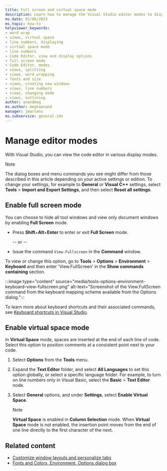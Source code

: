```yaml
---
title: Full screen and virtual space mode
description: Learn how to manage the Visual Studio editor modes to display all of the tools and windows in a way that works best for you.
ms.date: 02/06/2023
ms.topic: how-to
helpviewer_keywords:
- word wrap
- views, virtual space
- line numbers, displaying
- virtual space mode
- line numbers
- Code Editor, view and display options
- full screen mode
- Code Editor, modes
- views, splitting
- views, word wrapping
- fonts and size
- views, creating new windows
- views, line numbers
- views, changing mode
- views, outlining
author: anandmeg
ms.author: meghaanand
manager: jmartens
ms.subservice: general-ide
---
```

# Manage editor modes

With Visual Studio, you can view the code editor in various display modes.

> [!NOTE]
> The dialog boxes and menu commands you see might differ from those described in this article depending on your active settings or edition. To change your settings, for example to **General** or **Visual C++** settings, select **Tools** > **Import and Export Settings**, and then select **Reset all settings**.

## Enable full screen mode

You can choose to hide all tool windows and view only document windows by enabling **Full Screen** mode.

- Press **Shift**+**Alt**+**Enter** to enter or exit **Full Screen** mode.

     -- or --

- Issue the command `View.Fullscreen` in the **Command** window.

To view or change this option, go to **Tools** > **Options** > **Environment** > **Keyboard** and then enter 'View.FullScreen' in the **Show commands containing** section.

:::image type="content" source="media/tools-options-environment-keyboard-view-fullscreen.png" alt-text="Screenshot of the View.FullScreen command from the keyboard mapping scheme available from the Options dialog.":::

To learn more about keyboard shortcuts and their associated commands, see [Keyboard shortcuts in Visual Studio](default-keyboard-shortcuts-in-visual-studio.md).

## Enable virtual space mode

In **Virtual Space** mode, spaces are inserted at the end of each line of code. Select this option to position comments at a consistent point next to your code.

1. Select **Options** from the **Tools** menu.

2. Expand the **Text Editor** folder, and select **All Languages** to set this option globally, or select a specific language folder. For example, to turn on line numbers only in Visual Basic, select the **Basic** > **Text Editor** node.

3. Select **General** options, and under **Settings**, select **Enable Virtual Space**.

    > [!NOTE]
    > **Virtual Space** is enabled in **Column Selection** mode. When **Virtual Space** mode is not enabled, the insertion point moves from the end of one line directly to the first character of the next.

## Related content

- [Customize window layouts and personalize tabs](../ide/customizing-window-layouts-in-visual-studio.md)
- [Fonts and Colors, Environment, Options dialog box](../ide/reference/fonts-and-colors-environment-options-dialog-box.md)
